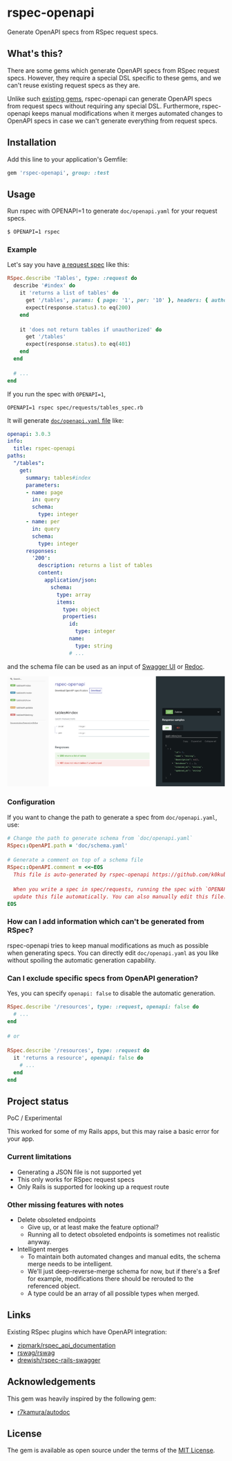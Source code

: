 # rspec-openapi

Generate OpenAPI specs from RSpec request specs.

## What's this?

There are some gems which generate OpenAPI specs from RSpec request specs.
However, they require a special DSL specific to these gems, and we can't reuse existing request specs as they are.

Unlike such [existing gems](#links), rspec-openapi can generate OpenAPI specs from request specs without requiring any special DSL.
Furthermore, rspec-openapi keeps manual modifications when it merges automated changes to OpenAPI specs
in case we can't generate everything from request specs.

## Installation

Add this line to your application's Gemfile:

```ruby
gem 'rspec-openapi', group: :test
```

## Usage

Run rspec with OPENAPI=1 to generate `doc/openapi.yaml` for your request specs.

```bash
$ OPENAPI=1 rspec
```

### Example

Let's say you have [a request spec](./spec/requests/tables_spec.rb) like this:

```rb
RSpec.describe 'Tables', type: :request do
  describe '#index' do
    it 'returns a list of tables' do
      get '/tables', params: { page: '1', per: '10' }, headers: { authorization: 'k0kubun' }
      expect(response.status).to eq(200)
    end

    it 'does not return tables if unauthorized' do
      get '/tables'
      expect(response.status).to eq(401)
    end
  end

  # ...
end
```

If you run the spec with `OPENAPI=1`,

```
OPENAPI=1 rspec spec/requests/tables_spec.rb
```

It will generate [`doc/openapi.yaml` file](./spec/railsapp/doc/openapi.yaml) like:

```yml
openapi: 3.0.3
info:
  title: rspec-openapi
paths:
  "/tables":
    get:
      summary: tables#index
      parameters:
      - name: page
        in: query
        schema:
          type: integer
      - name: per
        in: query
        schema:
          type: integer
      responses:
        '200':
          description: returns a list of tables
          content:
            application/json:
              schema:
                type: array
                items:
                  type: object
                  properties:
                    id:
                      type: integer
                    name:
                      type: string
                    # ...
```

and the schema file can be used as an input of [Swagger UI](https://github.com/swagger-api/swagger-ui) or [Redoc](https://github.com/Redocly/redoc).

![Redoc example](./spec/railsapp/doc/screenshot.png)


### Configuration

If you want to change the path to generate a spec from `doc/openapi.yaml`, use:

```rb
# Change the path to generate schema from `doc/openapi.yaml`
RSpec::OpenAPI.path = 'doc/schema.yaml'

# Generate a comment on top of a schema file
RSpec::OpenAPI.comment = <<~EOS
  This file is auto-generated by rspec-openapi https://github.com/k0kubun/rspec-openapi

  When you write a spec in spec/requests, running the spec with `OPENAPI=1 rspec` will
  update this file automatically. You can also manually edit this file.
EOS
```

### How can I add information which can't be generated from RSpec?

rspec-openapi tries to keep manual modifications as much as possible when generating specs.
You can directly edit `doc/openapi.yaml` as you like without spoiling the automatic generation capability.

### Can I exclude specific specs from OpenAPI generation?

Yes, you can specify `openapi: false` to disable the automatic generation.

```rb
RSpec.describe '/resources', type: :request, openapi: false do
  # ...
end

# or

RSpec.describe '/resources', type: :request do
  it 'returns a resource', openapi: false do
    # ...
  end
end
```

## Project status

PoC / Experimental

This worked for some of my Rails apps, but this may raise a basic error for your app.

### Current limitations

* Generating a JSON file is not supported yet
* This only works for RSpec request specs
* Only Rails is supported for looking up a request route

### Other missing features with notes

* Delete obsoleted endpoints
  * Give up, or at least make the feature optional?
  * Running all to detect obsoleted endpoints is sometimes not realistic anyway.
* Intelligent merges
  * To maintain both automated changes and manual edits, the schema merge needs to be intelligent.
  * We'll just deep-reverse-merge schema for now, but if there's a $ref for example, modifications
    there should be rerouted to the referenced object.
  * A type could be an array of all possible types when merged.

## Links

Existing RSpec plugins which have OpenAPI integration:

* [zipmark/rspec\_api\_documentation](https://github.com/zipmark/rspec_api_documentation)
* [rswag/rswag](https://github.com/rswag/rswag)
* [drewish/rspec-rails-swagger](https://github.com/drewish/rspec-rails-swagger)

## Acknowledgements

This gem was heavily inspired by the following gem:

* [r7kamura/autodoc](https://github.com/r7kamura/autodoc)

## License

The gem is available as open source under the terms of the [MIT License](https://opensource.org/licenses/MIT).
